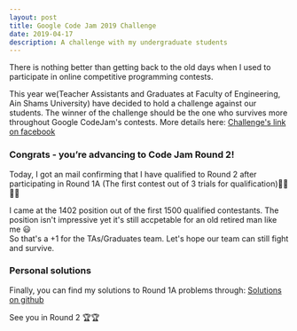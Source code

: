 ```yaml
---
layout: post
title: Google Code Jam 2019 Challenge
date: 2019-04-17
description: A challenge with my undergraduate students
---
```

There is nothing better than getting back to the old days when I used to participate in online competitive programming contests.

This year we(Teacher Assistants and Graduates at Faculty of Engineering, Ain Shams University) have decided to hold a challenge against our students. The winner of the challenge should be the one who survives more throughout Google CodeJam's contests.
More details here: [Challenge's link on facebook](https://www.facebook.com/permalink.php?story_fbid=357650205099787&id=234749740723168)

### Congrats - you’re advancing to Code Jam Round 2!
Today, I got an mail confirming that I have qualified to Round 2 after participating in Round 1A (The first contest out of 3 trials for qualification)🎉🎉🎉🎉

I came at the 1402 position out of the first 1500 qualified contestants. The position isn't impressive yet it's still accpetable for an old retired man like me 😃<br>
So that's a +1 for the TAs/Graduates team. Let's hope our team can still fight and survive.

### Personal solutions
Finally, you can find my solutions to Round 1A problems through:
[Solutions on github](https://github.com/AMR-KELEG/competitive-programming/tree/master/Google-Code-Jam/Code-Jam-2019/Round1A)<br>

See you in Round 2 🏆🏆
